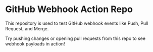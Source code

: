 # GitHub Webhook Action Repo

This repository is used to test GitHub webhook events like Push, Pull Request, and Merge.

Try pushing changes or opening pull requests from this repo to see webhook payloads in action!

